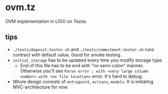 # ovm.tz

OVM implementation in LIGO on Tezos.


## tips
- `./tests/deposit-tester.sh` and `./tests/commitment-tester.sh` runs contract with default value. Good for smoke testing.
- `initial_storage` has to be updated every time you modify storage type.
  - End of this file has to be end with "no semi-colon" manner. Otherwise you'll see `Parse error ; with <very large column number> with <no file location>` error. It's hard to debug.
- Whole design consists of `entrypoint`, `actions`, `models`. It is imitating MVC-architecture for now.
